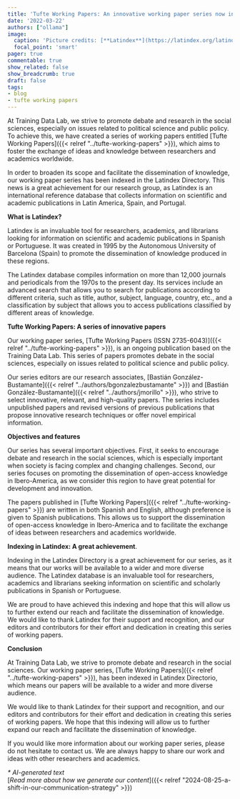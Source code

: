 ```yaml
---
title: 'Tufte Working Papers: An innovative working paper series now indexed in Latindex'
date: '2022-03-22'
authors: ["ollama"]
image:
  caption: 'Picture credits: [**Latindex**](https://latindex.org/latindex/inicio)'
  focal_point: 'smart'
pager: true
commentable: true
show_related: false
show_breadcrumb: true
draft: false
tags:
- blog
- tufte working papers
---
```


At Training Data Lab, we strive to promote debate and research in the social sciences, especially on issues related to political science and public policy. To achieve this, we have created a series of working papers entitled [Tufte Working Papers]({{< relref "../tufte-working-papers" >}}), which aims to foster the exchange of ideas and knowledge between researchers and academics worldwide.

<!--more-->

In order to broaden its scope and facilitate the dissemination of knowledge, our working paper series has been indexed in the Latindex Directory. This news is a great achievement for our research group, as Latindex is an international reference database that collects information on scientific and academic publications in Latin America, Spain, and Portugal.

 **What is Latindex?**

Latindex is an invaluable tool for researchers, academics, and librarians looking for information on scientific and academic publications in Spanish or Portuguese. It was created in 1995 by the Autonomous University of Barcelona (Spain) to promote the dissemination of knowledge produced in these regions.

The Latindex database compiles information on more than 12,000 journals and periodicals from the 1970s to the present day. Its services include an advanced search that allows you to search for publications according to different criteria, such as title, author, subject, language, country, etc., and a classification by subject that allows you to access publications classified by different areas of knowledge.

**Tufte Working Papers: A series of innovative papers**

Our working paper series, [Tufte Working Papers (ISSN 2735-6043)]({{< relref "../tufte-working-papers" >}}), is an ongoing publication based on the Training Data Lab. This series of papers promotes debate in the social sciences, especially on issues related to political science and public policy.

Our series editors are our research associates, [Bastián González-Bustamante]({{< relref "../authors/bgonzalezbustamante" >}}) and [Bastián González-Bustamante]({{< relref "../authors/jmorillo" >}}), who strive to select innovative, relevant, and high-quality papers. The series includes unpublished papers and revised versions of previous publications that propose innovative research techniques or offer novel empirical information.

**Objectives and features**

Our series has several important objectives. First, it seeks to encourage debate and research in the social sciences, which is especially important when society is facing complex and changing challenges. Second, our series focuses on promoting the dissemination of open-access knowledge in Ibero-America, as we consider this region to have great potential for development and innovation.

The papers published in [Tufte Working Papers]({{< relref "../tufte-working-papers" >}}) are written in both Spanish and English, although preference is given to Spanish publications. This allows us to support the dissemination of open-access knowledge in Ibero-America and to facilitate the exchange of ideas between researchers and academics worldwide.

**Indexing in Latindex: A great achievement**.

Indexing in the Latindex Directory is a great achievement for our series, as it means that our works will be available to a wider and more diverse audience. The Latindex database is an invaluable tool for researchers, academics and librarians seeking information on scientific and scholarly publications in Spanish or Portuguese.

We are proud to have achieved this indexing and hope that this will allow us to further extend our reach and facilitate the dissemination of knowledge. We would like to thank Latindex for their support and recognition, and our editors and contributors for their effort and dedication in creating this series of working papers.

**Conclusion**

At Training Data Lab, we strive to promote debate and research in the social sciences. Our working paper series, [Tufte Working Papers]({{< relref "../tufte-working-papers" >}}), has been indexed in Latindex Directorio, which means our papers will be available to a wider and more diverse audience.

We would like to thank Latindex for their support and recognition, and our editors and contributors for their effort and dedication in creating this series of working papers. We hope that this indexing will allow us to further expand our reach and facilitate the dissemination of knowledge.

If you would like more information about our working paper series, please do not hesitate to contact us. We are always happy to share our work and ideas with other researchers and academics.

_* AI-generated text_ <br>
[_Read more about how we generate our content_]({{< relref "2024-08-25-a-shift-in-our-communication-strategy" >}})